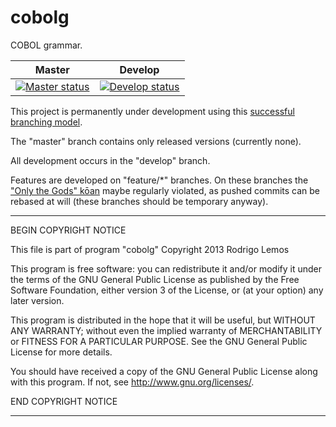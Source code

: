 cobolg
======

COBOL grammar.

| Master                                              | Develop                                                |
| --------------------------------------------------- | ------------------------------------------------------ |
| [![Master status][master status]][master travis-ci] | [![Develop status][develop status]][develop travis-ci] |

This project is permanently under development using this [successful branching
model](http://nvie.com/posts/a-successful-git-branching-model/).

The "master" branch contains only released versions (currently none).

All development occurs in the "develop" branch.

Features are developed on "feature/\*" branches. On these branches the ["Only
the Gods" kōan](http://stevelosh.com/blog/2013/04/git-koans/#only-the-gods)
maybe regularly violated, as pushed commits can be rebased at will (these
branches should be temporary anyway).

[master status]: https://travis-ci.org/rslemos/cobolg.png?branch=master
[master travis-ci]: https://travis-ci.org/rslemos/cobolg

[develop status]: https://travis-ci.org/rslemos/cobolg.png?branch=develop
[develop travis-ci]: https://travis-ci.org/rslemos/cobolg

--------------------------------------------------------------------------------
  BEGIN COPYRIGHT NOTICE
  
  This file is part of program "cobolg"
  Copyright 2013  Rodrigo Lemos
  
  This program is free software: you can redistribute it and/or modify
  it under the terms of the GNU General Public License as published by
  the Free Software Foundation, either version 3 of the License, or
  (at your option) any later version.
  
  This program is distributed in the hope that it will be useful,
  but WITHOUT ANY WARRANTY; without even the implied warranty of
  MERCHANTABILITY or FITNESS FOR A PARTICULAR PURPOSE.  See the
  GNU General Public License for more details.
  
  You should have received a copy of the GNU General Public License
  along with this program.  If not, see <http://www.gnu.org/licenses/>.
  
  END COPYRIGHT NOTICE

--------------------------------------------------------------------------------
